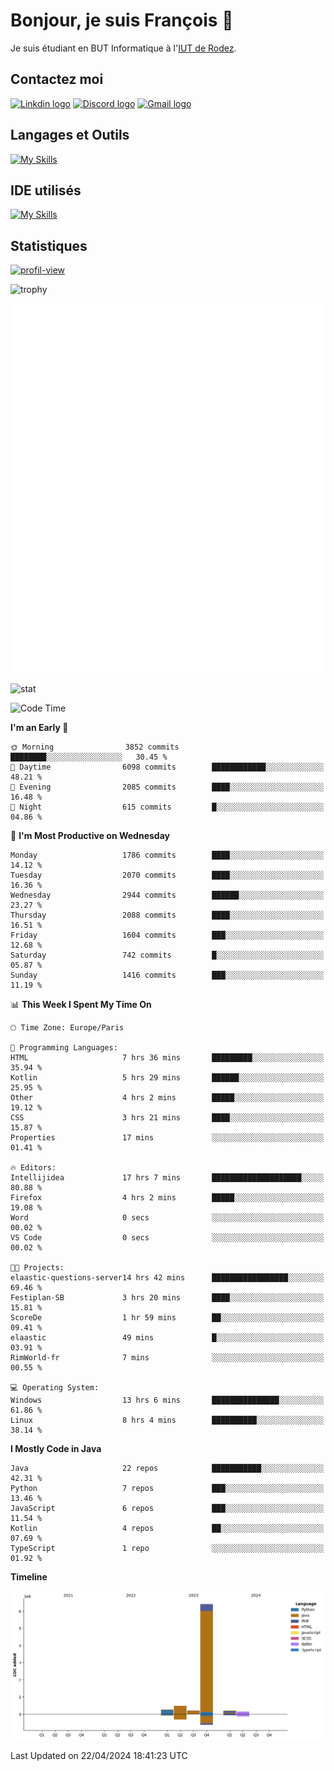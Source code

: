 # Bonjour, je suis François 👋

Je suis étudiant en BUT Informatique à l'[IUT de Rodez](https://iut-rodez.fr).

## Contactez moi

<p>
<a href="https://www.linkedin.com/in/fran%C3%A7ois-de-saint-palais-00985327a/" target="blank"><img src="https://img.shields.io/badge/LinkedIn-0077B5?style=for-the-badge&logo=linkedin&logoColor=white" alt="Linkdin logo"/></a>
<a href="https://discord.gg/francis389" target="blank"><img src="https://img.shields.io/badge/Discord-7289DA?style=for-the-badge&logo=discord&logoColor=white" alt="Discord logo" /></a>
<a href="mailto:francois-sp@gmx.fr" target="blank"><img src="https://img.shields.io/badge/Gmail-D14836?style=for-the-badge&logo=gmail&logoColor=white" alt="Gmail logo"/></a> 
</p>

## Langages et Outils

[![My Skills](https://skillicons.dev/icons?i=java,py,kotlin,spring,git,html,css,sass,vue,angular,react,bootstrap,js,jquery,ts,php,mysql,sqlite,grafana,linux,windows,figma,postman)](https://skillicons.dev)

## IDE utilisés

[![My Skills](https://skillicons.dev/icons?i=idea,phpstorm,pycharm,androidstudio,vscode,webstorm,eclipse)](https://skillicons.dev)

## Statistiques

[![profil-view](https://komarev.com/ghpvc/?username=francois389&label=Profile%20views&color=0e75b6&style=flat)](https://github.com/ryo-ma/github-profile-trophy)

![trophy](https://github-profile-trophy.vercel.app/?username=Francois389&theme=onedark&column=-1)

![top-lang](https://raw.githubusercontent.com/Francois389/github-stat/master/generated/languages.svg#gh-dark-mode-only)
![](https://raw.githubusercontent.com/Francois389/github-stat/master/generated/overview.svg#gh-dark-mode-only)

![stat](https://github-readme-stats.vercel.app/api?username=francois389&show_icons=true&locale=fr&theme=onedark)

<!--START_SECTION:waka-->
![Code Time](http://img.shields.io/badge/Code%20Time-166%20hrs%208%20mins-blue)

**I'm an Early 🐤** 

```text
🌞 Morning                3852 commits        ████████░░░░░░░░░░░░░░░░░   30.45 % 
🌆 Daytime                6098 commits        ████████████░░░░░░░░░░░░░   48.21 % 
🌃 Evening                2085 commits        ████░░░░░░░░░░░░░░░░░░░░░   16.48 % 
🌙 Night                  615 commits         █░░░░░░░░░░░░░░░░░░░░░░░░   04.86 % 
```
📅 **I'm Most Productive on Wednesday** 

```text
Monday                   1786 commits        ████░░░░░░░░░░░░░░░░░░░░░   14.12 % 
Tuesday                  2070 commits        ████░░░░░░░░░░░░░░░░░░░░░   16.36 % 
Wednesday                2944 commits        ██████░░░░░░░░░░░░░░░░░░░   23.27 % 
Thursday                 2088 commits        ████░░░░░░░░░░░░░░░░░░░░░   16.51 % 
Friday                   1604 commits        ███░░░░░░░░░░░░░░░░░░░░░░   12.68 % 
Saturday                 742 commits         █░░░░░░░░░░░░░░░░░░░░░░░░   05.87 % 
Sunday                   1416 commits        ███░░░░░░░░░░░░░░░░░░░░░░   11.19 % 
```


📊 **This Week I Spent My Time On** 

```text
🕑︎ Time Zone: Europe/Paris

💬 Programming Languages: 
HTML                     7 hrs 36 mins       █████████░░░░░░░░░░░░░░░░   35.94 % 
Kotlin                   5 hrs 29 mins       ██████░░░░░░░░░░░░░░░░░░░   25.95 % 
Other                    4 hrs 2 mins        █████░░░░░░░░░░░░░░░░░░░░   19.12 % 
CSS                      3 hrs 21 mins       ████░░░░░░░░░░░░░░░░░░░░░   15.87 % 
Properties               17 mins             ░░░░░░░░░░░░░░░░░░░░░░░░░   01.41 % 

🔥 Editors: 
Intellijidea             17 hrs 7 mins       ████████████████████░░░░░   80.88 % 
Firefox                  4 hrs 2 mins        █████░░░░░░░░░░░░░░░░░░░░   19.08 % 
Word                     0 secs              ░░░░░░░░░░░░░░░░░░░░░░░░░   00.02 % 
VS Code                  0 secs              ░░░░░░░░░░░░░░░░░░░░░░░░░   00.02 % 

🐱‍💻 Projects: 
elaastic-questions-server14 hrs 42 mins      █████████████████░░░░░░░░   69.46 % 
Festiplan-SB             3 hrs 20 mins       ████░░░░░░░░░░░░░░░░░░░░░   15.81 % 
ScoreDe                  1 hr 59 mins        ██░░░░░░░░░░░░░░░░░░░░░░░   09.41 % 
elaastic                 49 mins             █░░░░░░░░░░░░░░░░░░░░░░░░   03.91 % 
RimWorld-fr              7 mins              ░░░░░░░░░░░░░░░░░░░░░░░░░   00.55 % 

💻 Operating System: 
Windows                  13 hrs 6 mins       ███████████████░░░░░░░░░░   61.86 % 
Linux                    8 hrs 4 mins        ██████████░░░░░░░░░░░░░░░   38.14 % 
```

**I Mostly Code in Java** 

```text
Java                     22 repos            ███████████░░░░░░░░░░░░░░   42.31 % 
Python                   7 repos             ███░░░░░░░░░░░░░░░░░░░░░░   13.46 % 
JavaScript               6 repos             ███░░░░░░░░░░░░░░░░░░░░░░   11.54 % 
Kotlin                   4 repos             ██░░░░░░░░░░░░░░░░░░░░░░░   07.69 % 
TypeScript               1 repo              ░░░░░░░░░░░░░░░░░░░░░░░░░   01.92 % 
```



**Timeline**

![Lines of Code chart](https://raw.githubusercontent.com/Francois389/Francois389/main/assets/bar_graph.png)


 Last Updated on 22/04/2024 18:41:23 UTC
<!--END_SECTION:waka-->
